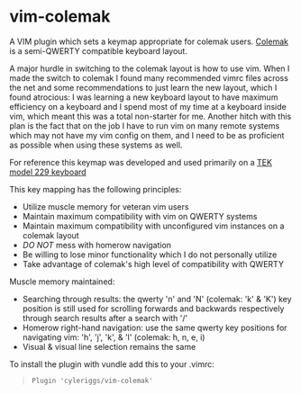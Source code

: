 # vim-colemak
A VIM plugin which sets a keymap appropriate for colemak users. [Colemak](http://colemak.com/) is a semi-QWERTY compatible keyboard layout.

A major hurdle in switching to the colemak layout is how to use vim. When I made the switch to colemak I found many recommended vimrc files across the net and some recommendations to just learn the new layout, which I found atrocious: I was learning a new keyboard layout to have maximum efficiency on a keyboard and I spend most of my time at a keyboard inside vim, which meant this was a total non-starter for me. Another hitch with this plan is the fact that on the job I have to run vim on many remote systems which may not have my vim config on them, and I need to be as proficient as possible when using these systems as well.

For reference this keymap was developed and used primarily on a [TEK model 229 keyboard](https://www.trulyergonomic.com/)

This key mapping has the following principles:
* Utilize muscle memory for veteran vim users
* Maintain maximum compatibility with vim on QWERTY systems
* Maintain maximum compatibility with unconfigured vim instances on a colemak layout
* *DO NOT* mess with homerow navigation
* Be willing to lose minor functionality which I do not personally utilize
* Take advantage of colemak's high level of compatibility with QWERTY

Muscle memory maintained:
* Searching through results: the qwerty 'n' and 'N' (colemak: 'k' & 'K') key position is still used for scrolling forwards and backwards respectively through search results after a search with '/'
* Homerow right-hand navigation: use the same qwerty key positions for navigating vim: 'h', 'j', 'k', & 'l' (colemak: h, n, e, i)
* Visual & visual line selection remains the same

To install the plugin with vundle add this to your .vimrc:
> ```Plugin 'cyleriggs/vim-colemak'```
